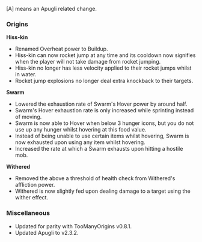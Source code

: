[A] means an Apugli related change.

### Origins
**Hiss-kin**
- Renamed Overheat power to Buildup.
- Hiss-kin can now rocket jump at any time and its cooldown now signifies when the player will not take damage from rocket jumping.
- Hiss-kin no longer has less velocity applied to their rocket jumps whilst in water.
- Rocket jump explosions no longer deal extra knockback to their targets.

**Swarm**
- Lowered the exhaustion rate of Swarm's Hover power by around half.
- Swarm's Hover exhaustion rate is only increased while sprinting instead of moving.
- Swarm is now able to Hover when below 3 hunger icons, but you do not use up any hunger whilst hovering at this food value.
- Instead of being unable to use certain items whilst hovering, Swarm is now exhausted upon using any item whilst hovering.
- Increased the rate at which a Swarm exhausts upon hitting a hostile mob.

**Withered**
- Removed the above a threshold of health check from Withered's affliction power.
- Withered is now slightly fed upon dealing damage to a target using the wither effect.

### Miscellaneous
- Updated for parity with TooManyOrigins v0.8.1.
- Updated Apugli to v2.3.2.